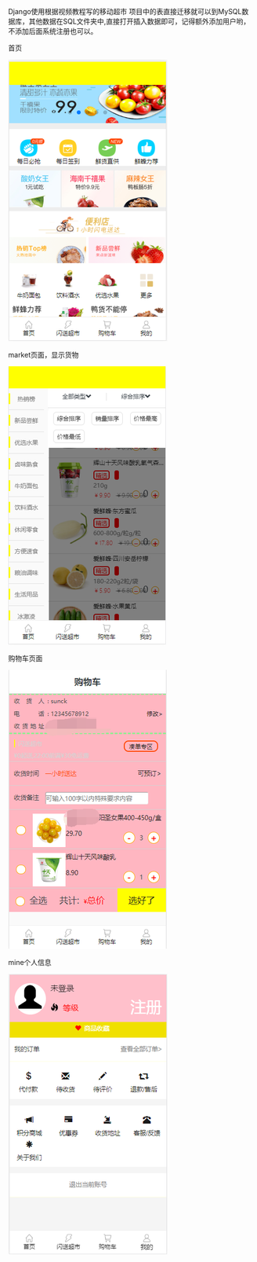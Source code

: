 
Django使用根据视频教程写的移动超市
项目中的表直接迁移就可以到MySQL数据库，其他数据在SQL文件夹中,直接打开插入数据即可，记得额外添加用户哟，不添加后面系统注册也可以。

首页

![image](https://github.com/caryophyllis/MobileMarket/blob/master/image/home.png)

market页面，显示货物

![image](https://github.com/caryophyllis/MobileMarket/blob/master/image/market.png)

购物车页面

![image](https://github.com/caryophyllis/MobileMarket/blob/master/image/cart.png)

mine个人信息

![image](https://github.com/caryophyllis/MobileMarket/blob/master/image/user.png)
